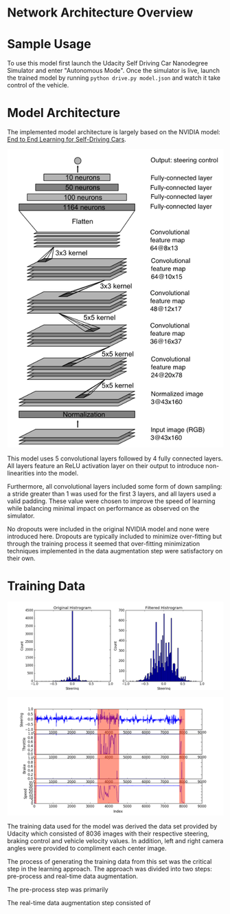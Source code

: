 # Network Architecture Overview

# Sample Usage

To use this model first launch the Udacity Self Driving Car Nanodegree Simulator and enter "Autonomous Mode". Once the simulator is live, launch the trained model by running `python drive.py model.json` and watch it take control of the vehicle.

# Model Architecture

The implemented model architecture is largely based on the NVIDIA model: [End to End Learning for Self-Driving Cars](https://arxiv.org/pdf/1604.07316v1.pdf).

![Model Architecture](etc/ModelArchitecture.png)

This model uses 5 convolutional layers followed by 4 fully connected layers. All layers feature an ReLU activation layer on their output  to introduce non-linearities into the model.

Furthermore, all convolutional layers included some form of down sampling: a stride greater than 1 was used for the first 3 layers, and all layers used a valid padding. These value were chosen to improve the speed of learning while balancing minimal impact on performance as observed on the simulator.

No dropouts were included in the original NVIDIA model and none were introduced here. Dropouts are typically included to minimize over-fitting but through the training process it seemed that over-fitting minimization techniques implemented in the data augmentation step were satisfactory on their own.

# Training Data

![Histogram](etc/hist.png)

![Vehicle Data](etc/vehicle_signals.png)

The training data used for the model was derived the data set provided by Udacity which consisted of 8036 images with their respective steering, braking control and vehicle velocity values. In addition, left and right camera angles were provided to compliment each center image.

The process of generating the training data from this set was the critical step in the learning approach. The approach was divided into two steps: pre-process and real-time data augmentation.

The pre-process step was primarily

The real-time data augmentation step consisted of
